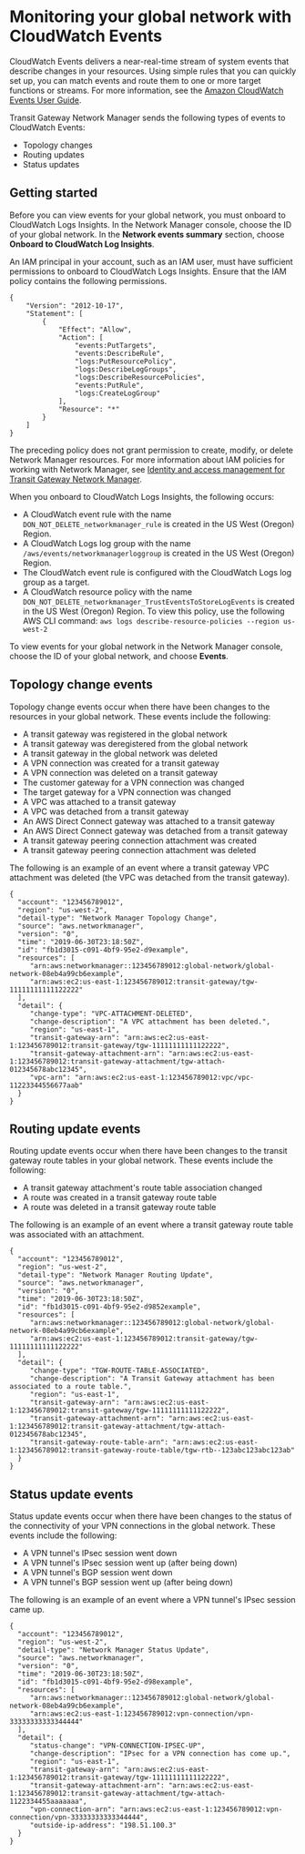 # Monitoring your global network with CloudWatch Events<a name="monitoring-events"></a>

CloudWatch Events delivers a near\-real\-time stream of system events that describe changes in your resources\. Using simple rules that you can quickly set up, you can match events and route them to one or more target functions or streams\. For more information, see the [Amazon CloudWatch Events User Guide](https://docs.aws.amazon.com/AmazonCloudWatch/latest/events/)\.

Transit Gateway Network Manager sends the following types of events to CloudWatch Events:
+ Topology changes
+ Routing updates
+ Status updates

## Getting started<a name="monitoring-events-onboarding"></a>

Before you can view events for your global network, you must onboard to CloudWatch Logs Insights\. In the Network Manager console, choose the ID of your global network\. In the **Network events summary** section, choose **Onboard to CloudWatch Log Insights**\.

An IAM principal in your account, such as an IAM user, must have sufficient permissions to onboard to CloudWatch Logs Insights\. Ensure that the IAM policy contains the following permissions\.

```
{
    "Version": "2012-10-17",
    "Statement": [
        {
            "Effect": "Allow",
            "Action": [
                "events:PutTargets",
                "events:DescribeRule",
                "logs:PutResourcePolicy",
                "logs:DescribeLogGroups",
                "logs:DescribeResourcePolicies",
                "events:PutRule",
                "logs:CreateLogGroup"
            ],
            "Resource": "*"
        }
    ]
}
```

The preceding policy does not grant permission to create, modify, or delete Network Manager resources\. For more information about IAM policies for working with Network Manager, see [Identity and access management for Transit Gateway Network Manager](nm-security-iam.md)\.

When you onboard to CloudWatch Logs Insights, the following occurs:
+ A CloudWatch event rule with the name `DON_NOT_DELETE_networkmanager_rule` is created in the US West \(Oregon\) Region\.
+ A CloudWatch Logs log group with the name `/aws/events/networkmanagerloggroup` is created in the US West \(Oregon\) Region\.
+ The CloudWatch event rule is configured with the CloudWatch Logs log group as a target\.
+ A CloudWatch resource policy with the name `DON_NOT_DELETE_networkmanager_TrustEventsToStoreLogEvents` is created in the US West \(Oregon\) Region\. To view this policy, use the following AWS CLI command: `aws logs describe-resource-policies --region us-west-2`

To view events for your global network in the Network Manager console, choose the ID of your global network, and choose **Events**\. 

## Topology change events<a name="network-topology-events"></a>

Topology change events occur when there have been changes to the resources in your global network\. These events include the following:
+ A transit gateway was registered in the global network
+ A transit gateway was deregistered from the global network
+ A transit gateway in the global network was deleted
+ A VPN connection was created for a transit gateway
+ A VPN connection was deleted on a transit gateway
+ The customer gateway for a VPN connection was changed
+ The target gateway for a VPN connection was changed
+ A VPC was attached to a transit gateway
+ A VPC was detached from a transit gateway
+ An AWS Direct Connect gateway was attached to a transit gateway
+ An AWS Direct Connect gateway was detached from a transit gateway
+ A transit gateway peering connection attachment was created
+ A transit gateway peering connection attachment was deleted

The following is an example of an event where a transit gateway VPC attachment was deleted \(the VPC was detached from the transit gateway\)\.

```
{
  "account": "123456789012",
  "region": "us-west-2",
  "detail-type": "Network Manager Topology Change",
  "source": "aws.networkmanager",
  "version": "0",
  "time": "2019-06-30T23:18:50Z",
  "id": "fb1d3015-c091-4bf9-95e2-d9example",
  "resources": [
     "arn:aws:networkmanager::123456789012:global-network/global-network-08eb4a99cb6example",
     "arn:aws:ec2:us-east-1:123456789012:transit-gateway/tgw-11111111111122222"
  ],
  "detail": {
     "change-type": "VPC-ATTACHMENT-DELETED",
     "change-description": "A VPC attachment has been deleted.",
     "region": "us-east-1",
     "transit-gateway-arn": "arn:aws:ec2:us-east-1:123456789012:transit-gateway/tgw-11111111111122222",
     "transit-gateway-attachment-arn": "arn:aws:ec2:us-east-1:123456789012:transit-gateway-attachment/tgw-attach-012345678abc12345",
     "vpc-arn": "arn:aws:ec2:us-east-1:123456789012:vpc/vpc-11223344556677aab"
  }
}
```

## Routing update events<a name="routing-changes-events"></a>

Routing update events occur when there have been changes to the transit gateway route tables in your global network\. These events include the following:
+ A transit gateway attachment's route table association changed
+ A route was created in a transit gateway route table
+ A route was deleted in a transit gateway route table

The following is an example of an event where a transit gateway route table was associated with an attachment\.

```
{
  "account": "123456789012",
  "region": "us-west-2",
  "detail-type": "Network Manager Routing Update",
  "source": "aws.networkmanager",
  "version": "0",
  "time": "2019-06-30T23:18:50Z",
  "id": "fb1d3015-c091-4bf9-95e2-d9852example",
  "resources": [
     "arn:aws:networkmanager::123456789012:global-network/global-network-08eb4a99cb6example",
     "arn:aws:ec2:us-east-1:123456789012:transit-gateway/tgw-11111111111122222"
  ],
  "detail": {
     "change-type": "TGW-ROUTE-TABLE-ASSOCIATED",
     "change-description": "A Transit Gateway attachment has been associated to a route table.",
     "region": "us-east-1",
     "transit-gateway-arn": "arn:aws:ec2:us-east-1:123456789012:transit-gateway/tgw-11111111111122222",
     "transit-gateway-attachment-arn": "arn:aws:ec2:us-east-1:123456789012:transit-gateway-attachment/tgw-attach-012345678abc12345",
     "transit-gateway-route-table-arn": "arn:aws:ec2:us-east-1:123456789012:transit-gateway-route-table/tgw-rtb--123abc123abc123ab"
  }
}
```

## Status update events<a name="network-status-events"></a>

Status update events occur when there have been changes to the status of the connectivity of your VPN connections in the global network\. These events include the following:
+ A VPN tunnel's IPsec session went down
+ A VPN tunnel's IPsec session went up \(after being down\)
+ A VPN tunnel's BGP session went down
+ A VPN tunnel's BGP session went up \(after being down\)

The following is an example of an event where a VPN tunnel's IPsec session came up\.

```
{
  "account": "123456789012",
  "region": "us-west-2",
  "detail-type": "Network Manager Status Update",
  "source": "aws.networkmanager",
  "version": "0",
  "time": "2019-06-30T23:18:50Z",
  "id": "fb1d3015-c091-4bf9-95e2-d98example",
  "resources": [
     "arn:aws:networkmanager::123456789012:global-network/global-network-08eb4a99cb6example",
     "arn:aws:ec2:us-east-1:123456789012:vpn-connection/vpn-33333333333344444"
  ],
  "detail": {
     "status-change": "VPN-CONNECTION-IPSEC-UP",
     "change-description": "IPsec for a VPN connection has come up.",
     "region": "us-east-1",
     "transit-gateway-arn": "arn:aws:ec2:us-east-1:123456789012:transit-gateway/tgw-11111111111122222",
     "transit-gateway-attachment-arn": "arn:aws:ec2:us-east-1:123456789012:transit-gateway-attachment/tgw-attach-1122334455aaaaaaa",
     "vpn-connection-arn": "arn:aws:ec2:us-east-1:123456789012:vpn-connection/vpn-33333333333344444",
     "outside-ip-address": "198.51.100.3"
  }
}
```